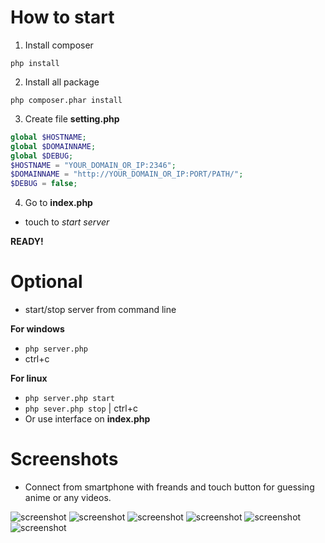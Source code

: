 # How to start

1) Install composer
```
php install
```

2) Install all package
```
php composer.phar install
```

3) Create file **setting.php**
```php
global $HOSTNAME;
global $DOMAINNAME;
global $DEBUG;
$HOSTNAME = "YOUR_DOMAIN_OR_IP:2346";
$DOMAINNAME = "http://YOUR_DOMAIN_OR_IP:PORT/PATH/";
$DEBUG = false;
```

4) Go to **index.php**
- touch to *start server*

**READY!**

# Optional 
* start/stop server from command line

**For windows**
- ``` php server.php ```
- ctrl+c

**For linux**
- ``` php server.php start ```
- ``` php sever.php stop ``` | ctrl+c
- Or use interface on **index.php**

# Screenshots
- Connect from smartphone with freands and touch button for guessing anime or any videos.

![screenshot](https://pp.userapi.com/c845323/v845323923/184d9d/YN-Lyufr9cc.jpg)
![screenshot](https://pp.userapi.com/c849320/v849320522/10f444/BMwvaCmNX-I.jpg)
![screenshot](https://pp.userapi.com/c851028/v851028174/9422a/_x63HLef0jE.jpg)
![screenshot](https://pp.userapi.com/c844723/v844723522/187b33/h6L3XEypCkk.jpg)
![screenshot](https://pp.userapi.com/c847216/v847216522/18316a/Km9iQLzNy2U.jpg)
![screenshot](https://pp.userapi.com/c850720/v850720174/95c72/qwm8K8YktCo.jpg)
